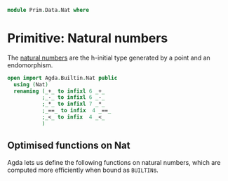<!--
```agda
open import Prim.Data.Bool
open import Prim.Type
```
-->

```agda
module Prim.Data.Nat where
```

# Primitive: Natural numbers

The [natural numbers](Data.Nat.html) are the h-initial type generated by
a point and an endomorphism.

```agda
open import Agda.Builtin.Nat public
  using (Nat)
  renaming (_+_ to infixl 6 _+_
           ;_-_ to infixl 6 _-_
           ;_*_ to infixl 7 _*_
           ;_==_ to infix  4 _==_
           ;_<_ to infix  4 _<_
           )
```

## Optimised functions on Nat

Agda lets us define the following functions on natural numbers, which
are computed more efficiently when bound as `BUILTIN`s.
